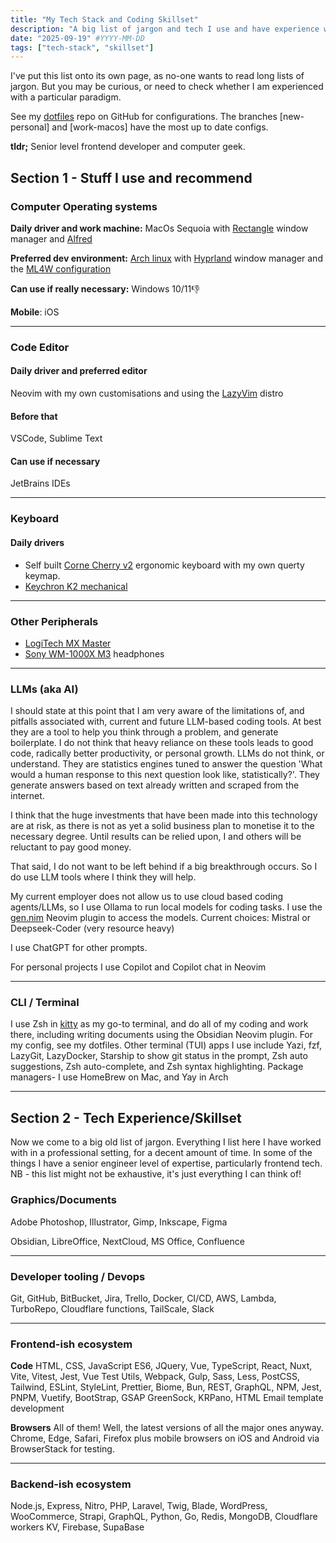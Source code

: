 ```yaml
---
title: "My Tech Stack and Coding Skillset"
description: "A big list of jargon and tech I use and have experience with."
date: "2025-09-19" #YYYY-MM-DD
tags: ["tech-stack", "skillset"]
---
```


I've put this list onto its own page, as no-one wants to read long lists of jargon. But you may be curious, or need to check whether I am experienced with a particular paradigm.

See my [dotfiles](https://github.com/philpicton/dotfiles) repo on GitHub for configurations. The branches [new-personal] and [work-macos] have the most up to date configs.

**tldr;** Senior level frontend developer and computer geek.

## Section 1 - Stuff I use and recommend

### Computer Operating systems

**Daily driver and work machine:** MacOs Sequoia with [Rectangle]() window manager and [Alfred]()

**Preferred dev environment:** [Arch linux](https://wiki.archlinux.org/title/Arch_Linux) with [Hyprland](https://hypr.land) window manager and the [ML4W configuration](https://github.com/mylinuxforwork/hyprland-starter)

**Can use if really necessary:** Windows 10/11👎

**Mobile**: iOS

---

### Code Editor

#### Daily driver and preferred editor

Neovim with my own customisations and using the [LazyVim](https://www.lazyvim.org) distro

#### Before that

VSCode, Sublime Text

#### Can use if necessary

JetBrains IDEs

---

### Keyboard

#### Daily drivers

- Self built [Corne Cherry v2](https://github.com/foostan/crkbd/blob/main/docs/corne-cherry/v2/buildguide_en.md) ergonomic keyboard with my own querty keymap.
- [Keychron K2 mechanical](https://www.keychron.com/products/keychron-k2-wireless-mechanical-keyboard)

---

### Other Peripherals

- [LogiTech MX Master](https://www.logitech.com/en-gb/mx/master-series.html)
- [Sony WM-1000X M3](https://www.sony.co.uk/electronics/headband-headphones/wh-1000xm3/buy/wh1000xm3s.ce7?dtlinfo=wtb|product_tech_specs:wh-1000xm3) headphones

---

### LLMs (aka AI)

I should state at this point that I am very aware of the limitations of, and pitfalls associated with, current and future LLM-based coding tools. At best they are a tool to help you think through a problem, and generate boilerplate. I do not think that heavy reliance on these tools leads to good code, radically better productivity, or personal growth. LLMs do not think, or understand. They are statistics engines tuned to answer the question 'What would a human response to this next question look like, statistically?'. They generate answers based on text already written and scraped from the internet.

I think that the huge investments that have been made into this technology are at risk, as there is not as yet a solid business plan to monetise it to the necessary degree. Until results can be relied upon, I and others will be reluctant to pay good money.

That said, I do not want to be left behind if a big breakthrough occurs. So I do use LLM tools where I think they will help.

My current employer does not allow us to use cloud based coding agents/LLMs, so I use Ollama to run local models for coding tasks. I use the [gen.nim](https://github.com/David-Kunz/gen.nvim) Neovim plugin to access the models.
Current choices: Mistral or Deepseek-Coder (very resource heavy)

I use ChatGPT for other prompts.

For personal projects I use Copilot and Copilot chat in Neovim

---

### CLI / Terminal

I use Zsh in [kitty](https://sw.kovidgoyal.net/kitty/) as my go-to terminal, and do all of my coding and work there, including writing documents using the Obsidian Neovim plugin. For my config, see my dotfiles.
Other terminal (TUI) apps I use include Yazi, fzf, LazyGit, LazyDocker, Starship to show git status in the prompt, Zsh auto suggestions, Zsh auto-complete, and Zsh syntax highlighting.
Package managers- I use HomeBrew on Mac, and Yay in Arch

---

## Section 2 - Tech Experience/Skillset

Now we come to a big old list of jargon. Everything I list here I have worked with in a professional setting, for a decent amount of time. In some of the things I have a senior engineer level of expertise, particularly frontend tech. NB - this list might not be exhaustive, it's just everything I can think of!

### Graphics/Documents

Adobe Photoshop, Illustrator, Gimp, Inkscape, Figma

Obsidian, LibreOffice, NextCloud, MS Office, Confluence

---

### Developer tooling / Devops

Git, GitHub, BitBucket, Jira, Trello, Docker, CI/CD, AWS, Lambda, TurboRepo, Cloudflare functions, TailScale, Slack

---

### Frontend-ish ecosystem

**Code**
HTML, CSS, JavaScript ES6, JQuery, Vue, TypeScript, React, Nuxt, Vite, Vitest, Jest, Vue Test Utils, Webpack, Gulp, Sass, Less, PostCSS, Tailwind, ESLint, StyleLint, Prettier, Biome, Bun, REST, GraphQL, NPM, Jest, PNPM, Vuetify, BootStrap, GSAP GreenSock, KRPano, HTML Email template development

**Browsers**
All of them! Well, the latest versions of all the major ones anyway. Chrome, Edge, Safari, Firefox plus mobile browsers on iOS and Android via BrowserStack for testing.

---

### Backend-ish ecosystem

Node.js, Express, Nitro, PHP, Laravel, Twig, Blade, WordPress, WooCommerce, Strapi, GraphQL, Python, Go, Redis, MongoDB, Cloudflare workers KV, Firebase, SupaBase
